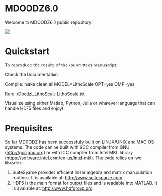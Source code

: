 # MDOODZ6.0

Welcome to MDOODZ6.0 public repository!

![](/images/Compression_Symmetric.gif)

# Quickstart

To reproduce the results of the (submitted) manuscript:

Check the Documentation

Compile: make clean all MODEL=LithoScale OPT=yes OMP=yes

Run: ./Doodzi_LithoScale LithoScale.txt

Visualize using either Matlab, Python, Julia or whatever language that can handle HDF5 files and enjoy!

# Prequisites

So far MDOODZ has been successfully built on LINUX/UNIX and MAC OS systems. The code can be built with GCC compiler from GNU (http://gcc.gnu.org) or with ICC compiler from Intel MKL library (https://software.intel.com/en-us/intel-mkl).
The code relies on two libraries: <br>
1. SuiteSparse provides efficient linear algebra and matrix manipulation routines. It is available at: http://www.suitesparse.com <br>
2. HDF5 is the main format for output files and is readable into MATLAB. It is available at: http://www.hdfgroup.org <br>


